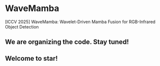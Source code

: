 # WaveMamba
[ICCV 2025] WaveMamba: Wavelet-Driven Mamba Fusion for RGB-Infrared Object Detection

## We are organizing the code. Stay tuned! 
## Welcome to star!
